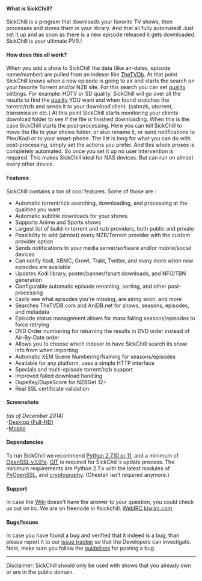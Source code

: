 #### What is SickChill?

SickChill is a program that downloads your favorite TV shows, then processes and stores them in your library.
And that all fully automated! Just set it up and as soon as there is a new episode released it gets downloaded. SickChill is your ultimate PVR.!  


#### How does this all work?
When you add a show to SickChill the data (like air-dates, episode name/number) are pulled from an indexer like [TheTVDb](http://thetvdb.com/). At that point SickChill knows when a new episode is going to air and starts the search on your favorite Torrent and/or NZB site. For this search you can set [quality](https://github.com/SickChill/SickChill/wiki/Quality-Settings) settings. For example: HDTV or SD quality. SickChill will go over all the results to find the [quality](https://github.com/SickChill/SickChill/wiki/Quality-Settings) YOU want and when found snatches the torrent/nzb and sends it to your download client. (sabnzb, utorrent, transmission etc.) At this point SickChill starts monitoring your clients download folder to see if the file is finished downloading. When this is the case SickChill starts the post-processing. Here you can tell SickChill to move the file to your shows folder, or also rename it, or send notifications to Plex/Kodi or to your smart-phone. The list is long for what you can do with post-processing, simply set the actions you prefer.
And this whole proses is completely automated. So once you set it up no user intervention is required.
This makes SickChill ideal for NAS devices. But can run on almost every other device.

#### Features

SickChill contains a ton of cool features. Some of those are :  

 - Automatic torrent/nzb searching, downloading, and processing at the qualities you want
 - Automatic subtitle downloads for your shows.
 - Supports Anime and Sports shows
 - Largest list of build-in torrent and nzb providers, both public and private
 - Possibility to add (almost) every NZB/Torrent provider with the custom provider option
 - Sends notifications to your media server/software and/or mobile/social devices
 - Can notify Kodi, XBMC, Growl, Trakt, Twitter, and many more when new episodes are available
 - Updates Kodi library, poster/banner/fanart downloads, and NFO/TBN generation
 - Configurable automatic episode renaming, sorting, and other post-processing
 - Easily see what episodes you're missing, are airing soon, and more
 - Searches TheTVDB.com and AniDB.net for shows, seasons, episodes, and metadata
 - Episode status management allows for mass failing seasons/episodes to force retrying
 - DVD Order numbering for returning the results in DVD order instead of Air-By-Date order
 - Allows you to choose which indexer to have SickChill search its show info from when importing
 - Automatic XEM Scene Numbering/Naming for seasons/episodes
 - Available for any platform, uses a simple HTTP interface
 - Specials and multi-episode torrent/nzb support
 - Improved failed download handling
 - DupeKey/DupeScore for NZBGet 12+
 - Real SSL certificate validation

#### Screenshots
_(as of December 2014)_<br/>
-[Desktop (Full-HD)](http://imgur.com/a/4fpBk)<br>
-[Mobile](http://imgur.com/a/WPyG6)

#### Dependencies  
To run SickChill we recommend [Python 2.7.10 or 11](https://www.python.org/downloads/release/python-2711/), and a minimum of [OpenSSL v.1.01e](https://www.openssl.org/source/). [GIT](https://git-scm.com/) is required for SickChill's update process. 
The minimum requirements are Python 2.7.x with the latest modules of [PyOpenSSL](https://pypi.python.org/pypi/pyOpenSSL), and [cryptography](https://pypi.python.org/pypi/cryptography). (Cheetah isn't required anymore.)  

#### Support
In case the [Wiki](https://github.com/SickChill/SickChill/wiki) doesn't have the answer to your question, you could check us out on irc.
We are on freenode in #sickchill. [WebIRC kiwiirc.com](https://kiwiirc.com/client/irc.freenode.net/?theme=basic#sickchill)

#### Bugs/Issues
In case you have found a bug and verified that it indeed is a bug, than please report it to our [issue tracker](https://github.com/SickChill/SickChill) so that the Developers can investigate.  
Note, make sure you follow the [guidelines](https://github.com/SickChill/SickChill#submitting-a-bugissue-ticket) for posting a bug.  

---

Disclaimer: SickChill should only be used with shows that you already own or are in the public domain.
